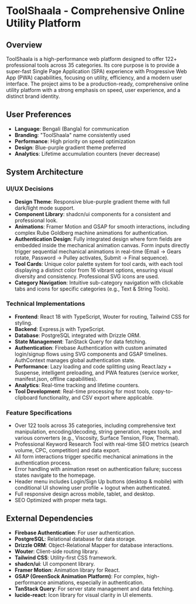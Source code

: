 # ToolShaala - Comprehensive Online Utility Platform

## Overview
ToolShaala is a high-performance web platform designed to offer 122+ professional tools across 35 categories. Its core purpose is to provide a super-fast Single Page Application (SPA) experience with Progressive Web App (PWA) capabilities, focusing on utility, efficiency, and a modern user interface. The project aims to be a production-ready, comprehensive online utility platform with a strong emphasis on speed, user experience, and a distinct brand identity.

## User Preferences
- **Language**: Bengali (Bangla) for communication
- **Branding**: "ToolShaala" name consistently used
- **Performance**: High priority on speed optimization
- **Design**: Blue-purple gradient theme preferred
- **Analytics**: Lifetime accumulation counters (never decrease)

## System Architecture

### UI/UX Decisions
- **Design Theme**: Responsive blue-purple gradient theme with full dark/light mode support.
- **Component Library**: shadcn/ui components for a consistent and professional look.
- **Animations**: Framer Motion and GSAP for smooth interactions, including complex Rube Goldberg machine animations for authentication.
- **Authentication Design**: Fully integrated design where form fields are embedded inside the mechanical animation canvas. Form inputs directly trigger sequential mechanical animations in real-time (Email → Gears rotate, Password → Pulley activates, Submit → Final sequence).
- **Tool Cards**: Unique color palette system for tool cards, with each tool displaying a distinct color from 16 vibrant options, ensuring visual diversity and consistency. Professional SVG icons are used.
- **Category Navigation**: Intuitive sub-category navigation with clickable tabs and icons for specific categories (e.g., Text & String Tools).

### Technical Implementations
- **Frontend**: React 18 with TypeScript, Wouter for routing, Tailwind CSS for styling.
- **Backend**: Express.js with TypeScript.
- **Database**: PostgreSQL integrated with Drizzle ORM.
- **State Management**: TanStack Query for data fetching.
- **Authentication**: Firebase Authentication with custom animated login/signup flows using SVG components and GSAP timelines. AuthContext manages global authentication state.
- **Performance**: Lazy loading and code splitting using React.lazy + Suspense, intelligent preloading, and PWA features (service worker, manifest.json, offline capabilities).
- **Analytics**: Real-time tracking and lifetime counters.
- **Tool Development**: Real-time processing for most tools, copy-to-clipboard functionality, and CSV export where applicable.

### Feature Specifications
- Over 122 tools across 35 categories, including comprehensive text manipulation, encoding/decoding, string generation, regex tools, and various converters (e.g., Viscosity, Surface Tension, Flow, Thermal).
- Professional Keyword Research Tool with real-time SEO metrics (search volume, CPC, competition) and data export.
- All form interactions trigger specific mechanical animations in the authentication process.
- Error handling with animation reset on authentication failure; success states navigate to the homepage.
- Header menu includes Login/Sign Up buttons (desktop & mobile) with conditional UI showing user profile + logout when authenticated.
- Full responsive design across mobile, tablet, and desktop.
- SEO Optimized with proper meta tags.

## External Dependencies
- **Firebase Authentication**: For user authentication.
- **PostgreSQL**: Relational database for data storage.
- **Drizzle ORM**: Object-Relational Mapper for database interactions.
- **Wouter**: Client-side routing library.
- **Tailwind CSS**: Utility-first CSS framework.
- **shadcn/ui**: UI component library.
- **Framer Motion**: Animation library for React.
- **GSAP (GreenSock Animation Platform)**: For complex, high-performance animations, especially in authentication.
- **TanStack Query**: For server state management and data fetching.
- **lucide-react**: Icon library for visual clarity in UI elements.